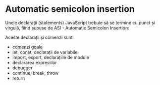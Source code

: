 # Automatic semicolon insertion

Unele declarații (statements) JavaScript trebuie să se termine cu punct și virgulă, fiind supuse de ASI - Automatic Semicolon Insertion:

Aceste declarații și comenzi sunt:

- comenzi goale
- let, const, declarații de variabile
- import, export, declarațiile de module
- declararea expresiilor
- debugger
- continue, break, throw
- return
